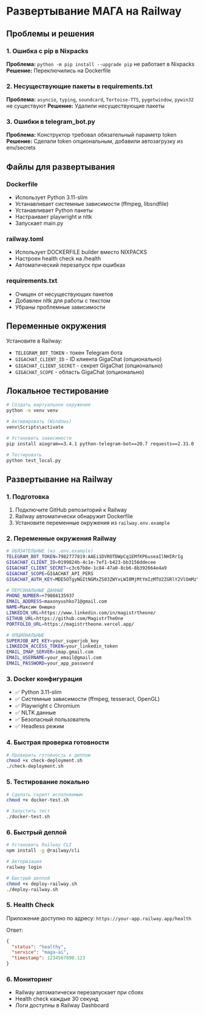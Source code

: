 # Развертывание МАГА на Railway

## Проблемы и решения

### 1. Ошибка с pip в Nixpacks
**Проблема:** `python -m pip install --upgrade pip` не работает в Nixpacks
**Решение:** Переключились на Dockerfile

### 2. Несуществующие пакеты в requirements.txt
**Проблема:** `asyncio`, `typing`, `soundcard`, `Tortoise-TTS`, `pygetwindow`, `pywin32` не существуют
**Решение:** Удалили несуществующие пакеты

### 3. Ошибки в telegram_bot.py
**Проблема:** Конструктор требовал обязательный параметр token
**Решение:** Сделали token опциональным, добавили автозагрузку из env/secrets

## Файлы для развертывания

### Dockerfile
- Использует Python 3.11-slim
- Устанавливает системные зависимости (ffmpeg, libsndfile)
- Устанавливает Python пакеты
- Настраивает playwright и nltk
- Запускает main.py

### railway.toml
- Использует DOCKERFILE builder вместо NIXPACKS
- Настроен health check на /health
- Автоматический перезапуск при ошибках

### requirements.txt
- Очищен от несуществующих пакетов
- Добавлен nltk для работы с текстом
- Убраны проблемные зависимости

## Переменные окружения

Установите в Railway:
- `TELEGRAM_BOT_TOKEN` - токен Telegram бота
- `GIGACHAT_CLIENT_ID` - ID клиента GigaChat (опционально)
- `GIGACHAT_CLIENT_SECRET` - секрет GigaChat (опционально)
- `GIGACHAT_SCOPE` - область GigaChat (опционально)

## Локальное тестирование

```bash
# Создать виртуальное окружение
python -m venv venv

# Активировать (Windows)
venv\Scripts\activate

# Установить зависимости
pip install aiogram==3.4.1 python-telegram-bot==20.7 requests==2.31.0

# Тестировать
python test_local.py
```

## Развертывание на Railway

### 1. Подготовка
1. Подключите GitHub репозиторий к Railway
2. Railway автоматически обнаружит Dockerfile
3. Установите переменные окружения из `railway.env.example`

### 2. Переменные окружения Railway
```bash
# ОБЯЗАТЕЛЬНЫЕ (из .env.example)
TELEGRAM_BOT_TOKEN=7982777819:AAEi1DVROTDWpCq1EMfKP6useaIlNHIRrIg
GIGACHAT_CLIENT_ID=0199824b-4c1e-7ef1-b423-bb3156ddecee
GIGACHAT_CLIENT_SECRET=c3c67b8e-1c84-47a0-8cb6-8b392664e4a9
GIGACHAT_SCOPE=GIGACHAT_API_PERS
GIGACHAT_AUTH_KEY=MDE5OTgyNGItNGMxZS03ZWYxLWI0MjMtYmIzMTU2ZGRlY2VlOmMzYzY3YjhlLTFjODQtNDdhMC04Y2I2LThiMzkyNjY0ZTRhOQ==

# ПЕРСОНАЛЬНЫЕ ДАННЫЕ
PHONE_NUMBER=+79884135937
EMAIL_ADDRESS=maxonyushko71@gmail.com
NAME=Максим Онюшко
LINKEDIN_URL=https://www.linkedin.com/in/magistrtheone/
GITHUB_URL=https://github.com/MagistrTheOne
PORTFOLIO_URL=https://magistrtheone.vercel.app/

# ОПЦИОНАЛЬНЫЕ
SUPERJOB_API_KEY=your_superjob_key
LINKEDIN_ACCESS_TOKEN=your_linkedin_token
EMAIL_IMAP_SERVER=imap.gmail.com
EMAIL_USERNAME=your_email@gmail.com
EMAIL_PASSWORD=your_app_password
```

### 3. Docker конфигурация
- ✅ Python 3.11-slim
- ✅ Системные зависимости (ffmpeg, tesseract, OpenGL)
- ✅ Playwright с Chromium
- ✅ NLTK данные
- ✅ Безопасный пользователь
- ✅ Headless режим

### 4. Быстрая проверка готовности
```bash
# Проверить готовность к деплою
chmod +x check-deployment.sh
./check-deployment.sh
```

### 5. Тестирование локально
```bash
# Сделать скрипт исполняемым
chmod +x docker-test.sh

# Запустить тест
./docker-test.sh
```

### 6. Быстрый деплой
```bash
# Установить Railway CLI
npm install -g @railway/cli

# Авторизация
railway login

# Быстрый деплой
chmod +x deploy-railway.sh
./deploy-railway.sh
```

### 5. Health Check
Приложение доступно по адресу: `https://your-app.railway.app/health`

Ответ:
```json
{
  "status": "healthy",
  "service": "maga-ai",
  "timestamp": 1234567890.123
}
```

### 6. Мониторинг
- Railway автоматически перезапускает при сбоях
- Health check каждые 30 секунд
- Логи доступны в Railway Dashboard
